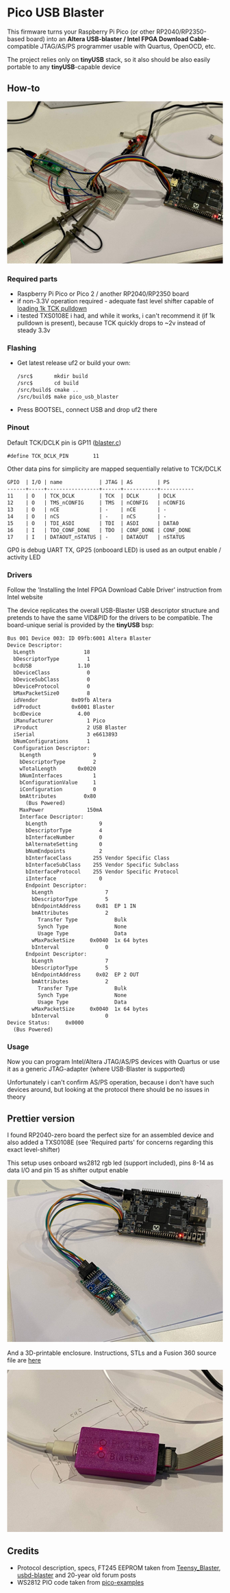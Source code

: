 # Pico USB Blaster
This firmware turns your Raspberry Pi Pico (or other RP2040/RP2350-based board) 
into an **Altera USB-blaster / Intel FPGA Download Cable**-compatible JTAG/AS/PS programmer usable with Quartus, OpenOCD, etc.

The project relies only on **tinyUSB** stack, so it also should be also easily portable to any **tinyUSB**-capable device

## How-to
![plot](./doc/pic.jpg)

### Required parts
* Raspberry Pi Pico or Pico 2 / another RP2040/RP2350 board
* if non-3.3V operation required - adequate fast level shifter capable of [loading 1k TCK pulldown](https://www.intel.com/content/www/us/en/docs/programmable/683546/current/pull-up-and-pull-down-of-jtag-pins-during.html)
* i tested TXS0108E i had, and while it works, i can't recommend it (if 1k pulldown is present), because TCK quickly drops to ~2v instead of steady 3.3v

### Flashing
* Get latest release uf2 or build your own:
  ```
  /src$       mkdir build
  /src$       cd build
  /src/build$ cmake ..
  /src/build$ make pico_usb_blaster
  ```
* Press BOOTSEL, connect USB and drop uf2 there

### Pinout
Default TCK/DCLK pin is GP11 ([blaster.c](./src/blaster.c))
```
#define TCK_DCLK_PIN        11
```

Other data pins for simplicity are mapped sequentially relative to TCK/DCLK
```
GPIO  | I/O | name            | JTAG | AS        | PS
------+-----+-----------------+------+-----------+-----------
11    | O   | TCK_DCLK        | TCK  | DCLK      | DCLK
12    | O   | TMS_nCONFIG     | TMS  | nCONFIG   | nCONFIG
13    | O   | nCE             | -    | nCE       | -
14    | O   | nCS             | -    | nCS       | -
15    | O   | TDI_ASDI        | TDI  | ASDI      | DATA0 
16    | I   | TDO_CONF_DONE   | TDO  | CONF_DONE | CONF_DONE
17    | I   | DATAOUT_nSTATUS | -    | DATAOUT   | nSTATUS
```

GP0 is debug UART TX, GP25 (onbooard LED) is used as an output enable / activity LED

### Drivers
Follow the 'Installing the Intel FPGA Download Cable Driver' instruction from Intel website

The device replicates the overall USB-Blaster USB descriptor structure and pretends to have the same VID&PID for the drivers to be compatible.
The board-unique serial is provided by the **tinyUSB** bsp:
```
Bus 001 Device 003: ID 09fb:6001 Altera Blaster
Device Descriptor:
  bLength                18
  bDescriptorType         1
  bcdUSB               1.10
  bDeviceClass            0
  bDeviceSubClass         0
  bDeviceProtocol         0
  bMaxPacketSize0         8
  idVendor           0x09fb Altera
  idProduct          0x6001 Blaster
  bcdDevice            4.00
  iManufacturer           1 Pico
  iProduct                2 USB Blaster
  iSerial                 3 e6613893
  bNumConfigurations      1
  Configuration Descriptor:
    bLength                 9
    bDescriptorType         2
    wTotalLength       0x0020
    bNumInterfaces          1
    bConfigurationValue     1
    iConfiguration          0
    bmAttributes         0x80
      (Bus Powered)
    MaxPower              150mA
    Interface Descriptor:
      bLength                 9
      bDescriptorType         4
      bInterfaceNumber        0
      bAlternateSetting       0
      bNumEndpoints           2
      bInterfaceClass       255 Vendor Specific Class
      bInterfaceSubClass    255 Vendor Specific Subclass
      bInterfaceProtocol    255 Vendor Specific Protocol
      iInterface              0
      Endpoint Descriptor:
        bLength                 7
        bDescriptorType         5
        bEndpointAddress     0x81  EP 1 IN
        bmAttributes            2
          Transfer Type            Bulk
          Synch Type               None
          Usage Type               Data
        wMaxPacketSize     0x0040  1x 64 bytes
        bInterval               0
      Endpoint Descriptor:
        bLength                 7
        bDescriptorType         5
        bEndpointAddress     0x02  EP 2 OUT
        bmAttributes            2
          Transfer Type            Bulk
          Synch Type               None
          Usage Type               Data
        wMaxPacketSize     0x0040  1x 64 bytes
        bInterval               0
Device Status:     0x0000
  (Bus Powered)
```

### Usage
Now you can program Intel/Altera JTAG/AS/PS devices with Quartus or use it as a generic JTAG-adapter (where USB-Blaster is supported)

Unfortunately i can't confirm AS/PS operation, because i don't have such devices around, 
but looking at the protocol there should be no issues in theory

## Prettier version
I found RP2040-zero board the perfect size for an assembled device and also added a TXS0108E (see 'Required parts' for concerns regarding this exact level-shifter)

This setup uses onboard ws2812 rgb led (support included), pins 8-14 as data I/O and pin 15 as shifter output enable

![plot](./doc/v2.jpg)

And a 3D-printable enclosure. Instructions, STLs and a Fusion 360 source file are [here](./3d_print/)

![plot](./doc/v2_enclosure.jpg)


## Credits
* Protocol description, specs, FT245 EEPROM taken from
[Teensy_Blaster](https://github.com/Memotech-Bill/Teensy_Blaster/),
[usbd-blaster](https://github.com/sameer/usbd-blaster) and 20-year old forum posts
* WS2812 PIO code taken from [pico-examples](https://github.com/raspberrypi/pico-examples)
